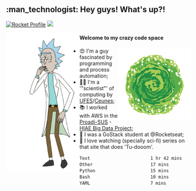 
<h2> :man_technologist: Hey guys! What's up?!</h2>
                                                                         
[![Rocket Profile](https://img.shields.io/static/v1?label=Rocketseat&message=Profile&colorA=purple&color=black&logo=Rocket&logoColor=white)](https://app.rocketseat.com.br/me/elyabe)
<a href="https://www.linkedin.com/in/elyabe/"><img src="https://img.shields.io/badge/LinkedIn-informational?logo=linkedin"/></a>

<img align='left' src="https://raw.githubusercontent.com/Elyabe/Elyabe/master/images/rick-dancing.gif" width='200'>

                       
#### Welcome to my crazy code space 
<img align='right' src="https://raw.githubusercontent.com/Elyabe/elyabe/master/images/portal-3.gif" width='200'>

- :heart_eyes: I'm a guy fascinated by programming and process automation; 
- :office_worker: I'm a '"scientist"' of computing by [UFES](http://ufes.br)/[Ceunes](http://ceunes.ufes.br);
- :books: I worked with AWS in the [Proadi-SUS](https://www.einstein.br/responsabilidade-social/atuacao-com-o-ministerio-da-saude/proadi-sus) - [HIAE Big Data Project](https://www1.folha.uol.com.br/seminariosfolha/2019/05/cooperacao-entre-governo-e-hospital-leva-inteligencia-artificial-para-a-rede-publica.shtml);
- :rocket: I was a GoStack student at @Rocketseat;
- :movie_camera: I love watching (specially sci-fi) series on that site that does 'Tu-dooom'.

<!--START_SECTION:waka-->

```txt
Text                       1 hr 42 mins    ███████████████▓░░░░░░░░░   62.03 %
Other                      17 mins         ██▓░░░░░░░░░░░░░░░░░░░░░░   10.63 %
Python                     15 mins         ██▒░░░░░░░░░░░░░░░░░░░░░░   09.21 %
Bash                       10 mins         █▓░░░░░░░░░░░░░░░░░░░░░░░   06.46 %
YAML                       7 mins          █░░░░░░░░░░░░░░░░░░░░░░░░   04.48 %
```

<!--END_SECTION:waka-->
